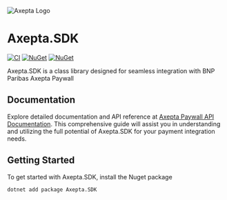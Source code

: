 ![Axepta Logo](https://i.imgur.com/VfPK1XJ.png)

# Axepta.SDK

[![CI](https://github.com/illunix/Axepta.SDK/actions/workflows/dotnet.yml/badge.svg?branch=main)](https://github.com/illunix/Axepta.SDK/actions/workflows/dotnet.yml)
[![NuGet](https://img.shields.io/nuget/dt/Axepta.SDK.svg)](https://www.nuget.org/packages/Axepta.SDK) 
[![NuGet](https://img.shields.io/nuget/vpre/Axepta.SDK.svg)](https://www.nuget.org/packages/Axepta.SDK)

Axepta.SDK is a class library designed for seamless integration with BNP Paribas Axepta Paywall

## Documentation
Explore detailed documentation and API reference at [Axepta Paywall API Documentation](https://axeptapaywall.docs.apiary.io/). This comprehensive guide will assist you in understanding and utilizing the full potential of Axepta.SDK for your payment integration needs.

## Getting Started
To get started with Axepta.SDK, install the Nuget package
   ```bash
   dotnet add package Axepta.SDK
   ```
